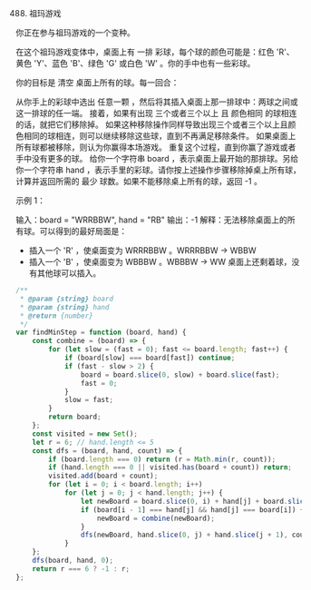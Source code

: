 488. 祖玛游戏

你正在参与祖玛游戏的一个变种。

在这个祖玛游戏变体中，桌面上有 一排 彩球，每个球的颜色可能是：红色 'R'、黄色 'Y'、蓝色 'B'、绿色 'G' 或白色 'W' 。你的手中也有一些彩球。

你的目标是 清空 桌面上所有的球。每一回合：

从你手上的彩球中选出 任意一颗 ，然后将其插入桌面上那一排球中：两球之间或这一排球的任一端。
接着，如果有出现 三个或者三个以上 且 颜色相同 的球相连的话，就把它们移除掉。
如果这种移除操作同样导致出现三个或者三个以上且颜色相同的球相连，则可以继续移除这些球，直到不再满足移除条件。
如果桌面上所有球都被移除，则认为你赢得本场游戏。
重复这个过程，直到你赢了游戏或者手中没有更多的球。
给你一个字符串 board ，表示桌面上最开始的那排球。另给你一个字符串 hand ，表示手里的彩球。请你按上述操作步骤移除掉桌上所有球，计算并返回所需的 最少 球数。如果不能移除桌上所有的球，返回 -1 。

示例 1：

输入：board = "WRRBBW", hand = "RB"
输出：-1
解释：无法移除桌面上的所有球。可以得到的最好局面是：

-   插入一个 'R' ，使桌面变为 WRRRBBW 。WRRRBBW -> WBBW
-   插入一个 'B' ，使桌面变为 WBBBW 。WBBBW -> WW
    桌面上还剩着球，没有其他球可以插入。

```js
/**
 * @param {string} board
 * @param {string} hand
 * @return {number}
 */
var findMinStep = function (board, hand) {
    const combine = (board) => {
        for (let slow = (fast = 0); fast <= board.length; fast++) {
            if (board[slow] === board[fast]) continue;
            if (fast - slow > 2) {
                board = board.slice(0, slow) + board.slice(fast);
                fast = 0;
            }
            slow = fast;
        }
        return board;
    };
    const visited = new Set();
    let r = 6; // hand.length <= 5
    const dfs = (board, hand, count) => {
        if (board.length === 0) return (r = Math.min(r, count));
        if (hand.length === 0 || visited.has(board + count)) return;
        visited.add(board + count);
        for (let i = 0; i < board.length; i++)
            for (let j = 0; j < hand.length; j++) {
                let newBoard = board.slice(0, i) + hand[j] + board.slice(i);
                if (board[i - 1] === hand[j] && hand[j] === board[i]) {
                    newBoard = combine(newBoard);
                }
                dfs(newBoard, hand.slice(0, j) + hand.slice(j + 1), count + 1);
            }
    };
    dfs(board, hand, 0);
    return r === 6 ? -1 : r;
};
```
